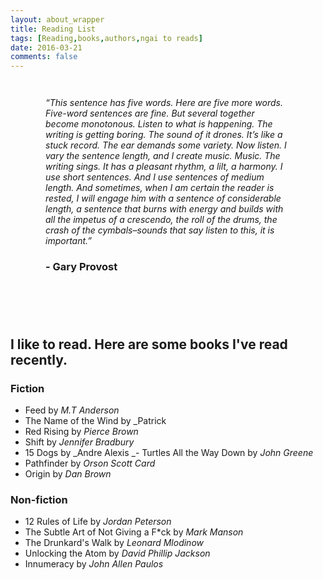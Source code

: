 ```yaml
---
layout: about_wrapper
title: Reading List
tags: [Reading,books,authors,ngai to reads]
date: 2016-03-21
comments: false
---
```

<div style="padding:4em;padding-top:1em;">
    <p><i>“This sentence has five words. Here are five more words. Five-word sentences are fine. But several together become monotonous. Listen to what is happening. The writing is getting boring. The sound of it drones. It’s like a stuck record. The ear demands some variety. Now listen. I vary the sentence length, and I create music. Music. The writing sings. It has a pleasant rhythm, a lilt, a harmony. I use short sentences. And I use sentences of medium length. And sometimes, when I am certain the reader is rested, I will engage him with a sentence of considerable length, a sentence that burns with energy and builds with all the impetus of a crescendo, the roll of the drums, the crash of the cymbals–sounds that say listen to this, it is important.”</i>
</p>
<h3>- Gary Provost</h3>
</div>

## I like to read. Here are some books I've read recently.  

### Fiction
 - Feed by _M.T Anderson_
 - The Name of the Wind by _Patrick 
 - Red Rising by _Pierce Brown_
 - Shift by _Jennifer Bradbury_
 - 15 Dogs by _Andre Alexis
_- Turtles All the Way Down by _John Greene_
 - Pathfinder by _Orson Scott Card_
 - Origin by _Dan Brown_
 

### Non-fiction
 - 12 Rules of Life by _Jordan Peterson_
 - The Subtle Art of Not Giving a F*ck by _Mark Manson_
 - The Drunkard's Walk by _Leonard Mlodinow_
 - Unlocking the Atom by _David Phillip Jackson_
 - Innumeracy by _John Allen Paulos_
